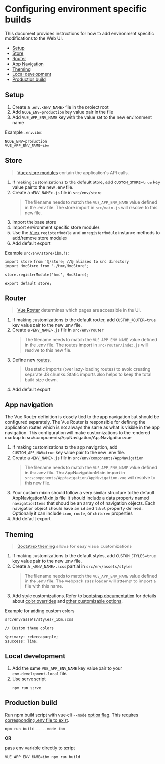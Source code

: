 # Configuring environment specific builds

This document provides instructions for how to add environment specific modifications to the Web UI.

- [Setup](#setup)
- [Store](#store)
- [Router](#router)
- [App Navigation](#app-navigation)
- [Theming](#theming)
- [Local development](#local-development)
- [Production build](#production-build)

## Setup

1. Create a `.env.<ENV_NAME>` file in the project root
2. Add `NODE_ENV=production` key value pair in the file
3. Add `VUE_APP_ENV_NAME` key with the value set to the new environment name

Example `.env.ibm`:

```
NODE_ENV=production
VUE_APP_ENV_NAME=ibm
```

## Store

>[Vuex store modules](https://vuex.vuejs.org/guide/modules.html) contain the application's API calls.

1. If making customizations to the default store, add `CUSTOM_STORE=true` key value pair to the new .env file.
2. Create a `<ENV_NAME>.js` file in `src/env/store`
    >The filename needs to match the `VUE_APP_ENV_NAME` value defined in the .env file. The store import in `src/main.js` will resolve to this new file.
3. Import the base store
4. Import environment specific store modules
5. Use the [Vuex](https://vuex.vuejs.org/api/#registermodule) `registerModule` and `unregisterModule` instance methods to add/remove store modules
6. Add default export

Example `src/env/store/ibm.js`:

```
import store from '@/store; //@ aliases to src directory
import HmcStore from './Hmc/HmcStore';

store.registerModule('hmc', HmcStore);

export default store;
```

## Router

>[Vue Router](https://router.vuejs.org/guide/) determines which pages are accessible in the UI.

1. If making customizations to the default router, add `CUSTOM_ROUTER=true` key value pair to the new .env file.
2. Create a `<ENV_NAME>.js` file in `src/env/router`
    >The filename needs to match the `VUE_APP_ENV_NAME` value defined in the .env file. The routes import in `src/router/index.js` will resolve to this new file.
3. Define new [routes](https://router.vuejs.org/api/#routes).
    >Use static imports (over lazy-loading routes) to avoid creating separate JS chunks. Static imports also helps to keep the total build size down.
4. Add default export

## App navigation

The Vue Router definition is closely tied to the app navigation but should be configured separately.
The Vue Router is responsible for defining the application routes which is not always the same as what is visible in the app navigation.
This configuration will make customizations to the rendered markup in src/components/AppNavigation/AppNavigation.vue.

1. If making customizations to the app navigation, add `CUSTOM_APP_NAV=true` key value pair to the new .env file.
2. Create a `<ENV_NAME>.js` file in `src/env/components/AppNavigation`
    >The filename needs to match the `VUE_APP_ENV_NAME` value defined in the .env file. The AppNavigationMixin import in `src/components/AppNavigation/AppNavigation.vue` will resolve to this new file.
3. Your custom mixin should follow a very similar structure to the default AppNavigationMixin.js file. It should include a data property named `navigationItems` that should be an array of of navigation objects. Each navigation object should have an `id` and `label` property defined. Optionally it can include `icon`, `route`, or `children` properties.
4. Add default export

## Theming

>[Bootstrap theming](https://getbootstrap.com/docs/4.5/getting-started/theming/) allows for easy visual customizations.

1. If making customizations to the default styles, add `CUSTOM_STYLES=true` key value pair to the new .env file.
2. Create a `_<ENV_NAME>.scss` partial in `src/env/assets/styles`
    >The filename needs to match the `VUE_APP_ENV_NAME` value defined in the .env file. The webpack sass loader will attempt to import a file with this name.
3. Add style customizations. Refer to [bootstrap documentation](https://getbootstrap.com/docs/4.5/getting-started/theming/) for details about [color overrides](https://getbootstrap.com/docs/4.5/getting-started/theming/#variable-defaults) and [other customizable options](https://getbootstrap.com/docs/4.5/getting-started/theming/#sass-options).

Example for adding custom colors

`src/env/assets/styles/_ibm.scss`

```
// Custom theme colors

$primary: rebeccapurple;
$success: lime;
```

## Local development

1. Add the same `VUE_APP_ENV_NAME` key value pair to your `env.development.local` file.
2. Use serve script
    ```
    npm run serve
    ```

## Production build

Run npm build script with vue-cli `--mode` [option flag](https://cli.vuejs.org/guide/mode-and-env.html#modes). This requires [corresponding .env file to exist](#setup).


```
npm run build -- --mode ibm
```


**OR**

pass env variable directly to script

```
VUE_APP_ENV_NAME=ibm npm run build
```